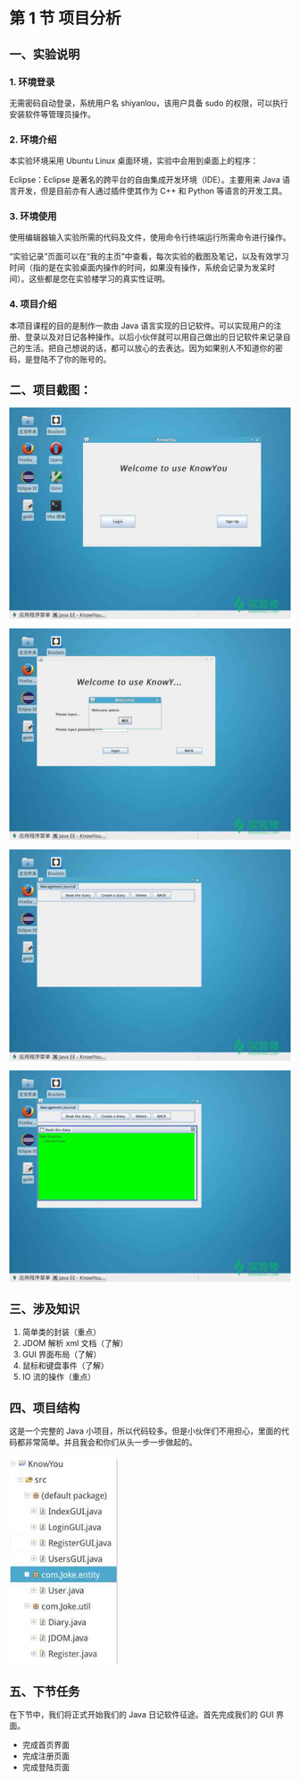 # 第 1 节 项目分析

## 一、实验说明

### 1\. 环境登录

无需密码自动登录，系统用户名 shiyanlou，该用户具备 sudo 的权限，可以执行安装软件等管理员操作。

### 2\. 环境介绍

本实验环境采用 Ubuntu Linux 桌面环境，实验中会用到桌面上的程序：

Eclipse：Eclipse 是著名的跨平台的自由集成开发环境（IDE）。主要用来 Java 语言开发，但是目前亦有人通过插件使其作为 C++ 和 Python 等语言的开发工具。

### 3\. 环境使用

使用编辑器输入实验所需的代码及文件，使用命令行终端运行所需命令进行操作。

“实验记录”页面可以在“我的主页”中查看，每次实验的截图及笔记，以及有效学习时间（指的是在实验桌面内操作的时间，如果没有操作，系统会记录为发呆时间）。这些都是您在实验楼学习的真实性证明。

### 4\. 项目介绍

本项目课程的目的是制作一款由 Java 语言实现的日记软件。可以实现用户的注册、登录以及对日记各种操作。以后小伙伴就可以用自己做出的日记软件来记录自己的生活。把自己想说的话，都可以放心的去表达。因为如果别人不知道你的密码，是登陆不了你的账号的。

## 二、项目截图：

![图片描述信息](img/userid55977labid844time1430231298589.jpg)

![图片描述信息](img/userid55977labid844time1430236433173.jpg)

![图片描述信息](img/userid55977labid844time1430236388030.jpg)

![图片描述信息](img/userid55977labid844time1430236410861.jpg)

## 三、涉及知识

1.  简单类的封装（重点）
2.  JDOM 解析 xml 文档（了解）
3.  GUI 界面布局（了解）
4.  鼠标和键盘事件（了解）
5.  IO 流的操作（重点）

## 四、项目结构

这是一个完整的 Java 小项目，所以代码较多。但是小伙伴们不用担心，里面的代码都非常简单。并且我会和你们从头一步一步做起的。

![图片描述信息](img/userid55977labid844time1430231553581.jpg)

## 五、下节任务

在下节中，我们将正式开始我们的 Java 日记软件征途。首先完成我们的 GUI 界面。

*   完成首页界面
*   完成注册页面
*   完成登陆页面